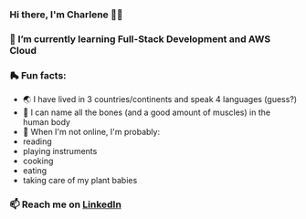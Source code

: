 ### Hi there, I'm Charlene 👋🏼

 ### 🌱 I’m currently learning Full-Stack Development and AWS Cloud
 ### 🛼 Fun facts: 
 - 🌏 I have lived in 3 countries/continents and speak 4 languages (guess?)
 - 💬 I can name all the bones (and a good amount of muscles) in the human body
 - 🪷 When I'm not online, I'm probably:
  - reading
  - playing instruments
  - cooking
  - eating
  - taking care of my plant babies
 
 ### 📫 Reach me on [LinkedIn](https://www.linkedin.com/in/cjlava/)

<!--
**charlenecodes/charlenecodes** is a ✨ _special_ ✨ repository because its `README.md` (this file) appears on your GitHub profile.

Here are some ideas to get you started:

- 🔭 I’m currently working on ...
- 🌱 I’m currently learning ...
- 👯 I’m looking to collaborate on ...
- 🤔 I’m looking for help with ...
- 💬 Ask me about ...
- 📫 How to reach me: ...
- 😄 Pronouns: ...
- ⚡ Fun fact: ...
-->
